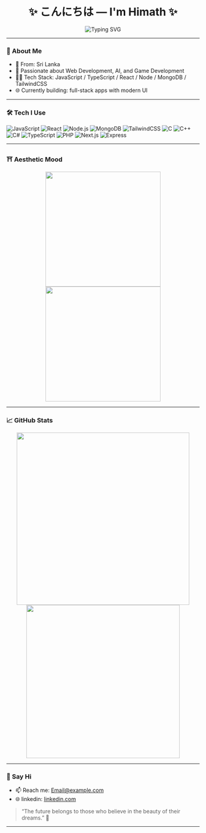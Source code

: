 <h1 align="center">✨ こんにちは — I'm Himath ✨</h1>
<p align="center">
  <img src="https://readme-typing-svg.herokuapp.com?font=Fira+Code&size=24&duration=3000&pause=1000&color=E66481&center=true&vCenter=true&width=435&lines=Full-Stack+Developer;🎓+Lifelong+Learner;%E2%9D%A4+Code+Passion+%E2%9D%A4" alt="Typing SVG" />
</p>


---

### 🌸 About Me

- 🎌 From: Sri Lanka
- 🧠 Passionate about Web Development, AI, and Game Development
- 🧑‍💻 Tech Stack: JavaScript / TypeScript / React / Node / MongoDB / TailwindCSS
- 🌐 Currently building: full-stack apps with modern UI

---

### 🛠️ Tech I Use

![JavaScript](https://img.shields.io/badge/-JavaScript-F7DF1E?style=flat-square&logo=javascript&logoColor=000)
![React](https://img.shields.io/badge/-React-61DAFB?style=flat-square&logo=react&logoColor=000)
![Node.js](https://img.shields.io/badge/-Node.js-339933?style=flat-square&logo=node.js&logoColor=fff)
![MongoDB](https://img.shields.io/badge/-MongoDB-47A248?style=flat-square&logo=mongodb&logoColor=fff)
![TailwindCSS](https://img.shields.io/badge/-Tailwind-38B2AC?style=flat-square&logo=tailwind-css&logoColor=fff)
![C](https://img.shields.io/badge/-C-A8B9CC?style=flat-square&logo=c&logoColor=000)
![C++](https://img.shields.io/badge/-C++-00599C?style=flat-square&logo=c%2B%2B&logoColor=fff)
![C#](https://img.shields.io/badge/-CSharp-239120?style=flat-square&logo=c-sharp&logoColor=fff)
![TypeScript](https://img.shields.io/badge/-TypeScript-3178C6?style=flat-square&logo=typescript&logoColor=fff)
![PHP](https://img.shields.io/badge/-PHP-777BB4?style=flat-square&logo=php&logoColor=fff)
![Next.js](https://img.shields.io/badge/-Next.js-000000?style=flat-square&logo=next.js&logoColor=fff)
![Express](https://img.shields.io/badge/-Express-000000?style=flat-square&logo=express&logoColor=fff)


---

### ⛩️ Aesthetic Mood

<p align="center">
  <img src="https://media.giphy.com/media/v1.Y2lkPTc5MGI3NjExcHF5N3hkcjAxeWdzdmI2a2Uzd3Y4MDR1ODRzOGV2ZWRzZzRmZmF0ZSZlcD12MV9naWZzX3NlYXJjaCZjdD1n/GaV1D5EeqBz7XBpZgA/giphy.gif" width="300" />
  <img src="https://media.giphy.com/media/1GEATImIxEXVR79Dhk/giphy.gif" width="300" />
</p>

---

### 📈 GitHub Stats

<p align="center">
  <img src="https://github-readme-stats.vercel.app/api?username=himathace&show_icons=true&theme=tokyonight" width="450"/>
  <img src="https://github-readme-streak-stats.herokuapp.com/?user=himathace&theme=tokyonight" width="400"/>
</p>

---

### 💬 Say Hi

- 📫 Reach me: [Email@example.com](himathcode@gmail.com)
- 🌐 linkedin: [linkedin.com](https://www.linkedin.com/in/himath-dewmika-b44a15342)


> “The future belongs to those who believe in the beauty of their dreams.”  🌌

---



